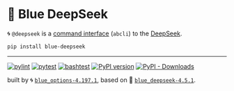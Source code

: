 # 🐋 Blue DeepSeek

🌀 `@deepseek` is a [command interface](https://github.com/kamangir/awesome-bash-cli) (`abcli`) to the [DeepSeek](https://www.deepseek.com/).

```bash
pip install blue-deepseek
```

---


[![pylint](https://github.com/kamangir/blue-deepseek/actions/workflows/pylint.yml/badge.svg)](https://github.com/kamangir/blue-deepseek/actions/workflows/pylint.yml) [![pytest](https://github.com/kamangir/blue-deepseek/actions/workflows/pytest.yml/badge.svg)](https://github.com/kamangir/blue-deepseek/actions/workflows/pytest.yml) [![bashtest](https://github.com/kamangir/blue-deepseek/actions/workflows/bashtest.yml/badge.svg)](https://github.com/kamangir/blue-deepseek/actions/workflows/bashtest.yml) [![PyPI version](https://img.shields.io/pypi/v/blue-deepseek.svg)](https://pypi.org/project/blue-deepseek/) [![PyPI - Downloads](https://img.shields.io/pypi/dd/blue-deepseek)](https://pypistats.org/packages/blue-deepseek)

built by 🌀 [`blue_options-4.197.1`](https://github.com/kamangir/awesome-bash-cli), based on 🐋 [`blue_deepseek-4.5.1`](https://github.com/kamangir/blue-deepseek).
